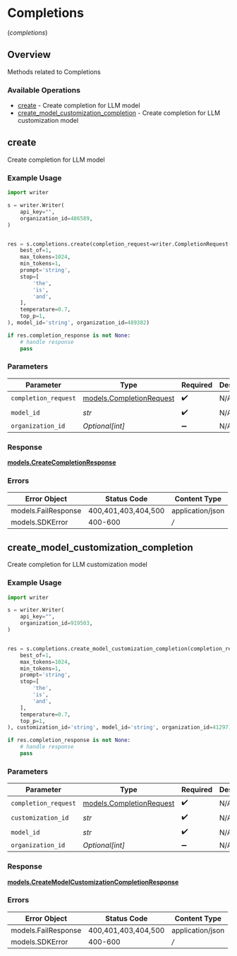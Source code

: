 # Completions
(*completions*)

## Overview

Methods related to Completions

### Available Operations

* [create](#create) - Create completion for LLM model
* [create_model_customization_completion](#create_model_customization_completion) - Create completion for LLM customization model

## create

Create completion for LLM model

### Example Usage

```python
import writer

s = writer.Writer(
    api_key="",
    organization_id=486589,
)


res = s.completions.create(completion_request=writer.CompletionRequest(
    best_of=1,
    max_tokens=1024,
    min_tokens=1,
    prompt='string',
    stop=[
        'the',
        'is',
        'and',
    ],
    temperature=0.7,
    top_p=1,
), model_id='string', organization_id=489382)

if res.completion_response is not None:
    # handle response
    pass
```

### Parameters

| Parameter                                                  | Type                                                       | Required                                                   | Description                                                |
| ---------------------------------------------------------- | ---------------------------------------------------------- | ---------------------------------------------------------- | ---------------------------------------------------------- |
| `completion_request`                                       | [models.CompletionRequest](../models/completionrequest.md) | :heavy_check_mark:                                         | N/A                                                        |
| `model_id`                                                 | *str*                                                      | :heavy_check_mark:                                         | N/A                                                        |
| `organization_id`                                          | *Optional[int]*                                            | :heavy_minus_sign:                                         | N/A                                                        |


### Response

**[models.CreateCompletionResponse](../../models/createcompletionresponse.md)**
### Errors

| Error Object        | Status Code         | Content Type        |
| ------------------- | ------------------- | ------------------- |
| models.FailResponse | 400,401,403,404,500 | application/json    |
| models.SDKError     | 400-600             | */*                 |

## create_model_customization_completion

Create completion for LLM customization model

### Example Usage

```python
import writer

s = writer.Writer(
    api_key="",
    organization_id=919503,
)


res = s.completions.create_model_customization_completion(completion_request=writer.CompletionRequest(
    best_of=1,
    max_tokens=1024,
    min_tokens=1,
    prompt='string',
    stop=[
        'the',
        'is',
        'and',
    ],
    temperature=0.7,
    top_p=1,
), customization_id='string', model_id='string', organization_id=41297)

if res.completion_response is not None:
    # handle response
    pass
```

### Parameters

| Parameter                                                  | Type                                                       | Required                                                   | Description                                                |
| ---------------------------------------------------------- | ---------------------------------------------------------- | ---------------------------------------------------------- | ---------------------------------------------------------- |
| `completion_request`                                       | [models.CompletionRequest](../models/completionrequest.md) | :heavy_check_mark:                                         | N/A                                                        |
| `customization_id`                                         | *str*                                                      | :heavy_check_mark:                                         | N/A                                                        |
| `model_id`                                                 | *str*                                                      | :heavy_check_mark:                                         | N/A                                                        |
| `organization_id`                                          | *Optional[int]*                                            | :heavy_minus_sign:                                         | N/A                                                        |


### Response

**[models.CreateModelCustomizationCompletionResponse](../../models/createmodelcustomizationcompletionresponse.md)**
### Errors

| Error Object        | Status Code         | Content Type        |
| ------------------- | ------------------- | ------------------- |
| models.FailResponse | 400,401,403,404,500 | application/json    |
| models.SDKError     | 400-600             | */*                 |
